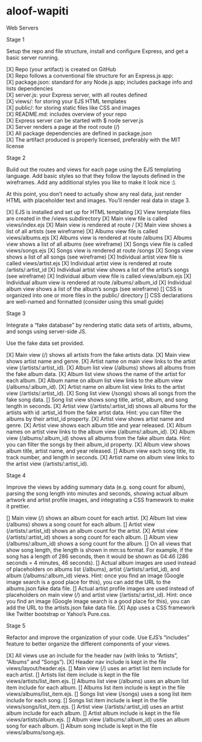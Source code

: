 # aloof-wapiti
Web Servers


Stage 1

Setup the repo and file structure, install and configure Express, and get a basic server running.

 [X] Repo (your artifact) is created on GitHub  
 [X] Repo follows a conventional file structure for an Express.js app:  
 [X]     package.json: standard for any Node.js app; includes package info and lists dependencies  
 [X]     server.js: your Express server, with all routes defined  
 [X]     views/: for storing your EJS HTML templates  
 [X]     public/: for storing static files like CSS and images  
 [X]     README.md: includes overview of your repo  
 [X] Express server can be started with $ node server.js  
 [X] Server renders a page at the root route (/)  
 [X] All package dependencies are defined in package.json  
 [X] The artifact produced is properly licensed, preferably with the MIT license  

Stage 2

Build out the routes and views for each page using the EJS templating language. Add basic styles so that they follow the layouts defined in the wireframes. Add any additional styles you like to make it look nice :).

At this point, you don’t need to actually show any real data, just render HTML with placeholder text and images. You’ll render real data in stage 3.

[X]  EJS is installed and set up for HTML templating
[X]  View template files are created in the /views subdirectory
[X]  Main view file is called views/index.ejs
[X]  Main view is rendered at route /
[X]  Main view shows a list of all artists (see wireframe)
[X]  Albums view file is called views/albums.ejs
[X]  Albums view is rendered at route /albums
[X]  Albums view shows a list of all albums (see wireframe)
[X]  Songs view file is called views/songs.ejs
[X]  Songs view is rendered at route /songs
[X]  Songs view shows a list of all songs (see wireframe)
[X]  Individual artist view file is called views/artist.ejs
[X]  Individual artist view is rendered at route /artists/:artist_id
[X]  Individual artist view shows a list of the artist’s songs (see wireframe)
[X]  Individual album view file is called views/album.ejs
[X]  Individual album view is rendered at route /albums/:album_id
[X]  Individual album view shows a list of the album’s songs (see wireframe)
[]  CSS is organized into one or more files in the public/ directory
[]  CSS declarations are well-named and formatted (consider using this small guide)

Stage 3

Integrate a “fake database” by rendering static data sets of artists, albums, and songs using server-side JS.

Use the fake data set provided.

[X]  Main view (/) shows all artists from the fake artists data.
[X]  Main view shows artist name and genre.
[X]  Artist name on main view links to the artist view (/artists/:artist_id).
[X]  Album list view (/albums) shows all albums from the fake album data.
[X]  Album list view shows the name of the artist for each album.
[X]  Album name on album list view links to the album view (/albums/:album_id).
[X]  Artist name on album list view links to the artist view (/artists/:artist_id).
[X]  Song list view (/songs) shows all songs from the fake song data.
[]  Song list view shows song title, artist, album, and song length in seconds.
[X]  Artist view (/artists/:artist_id) shows all albums for the artists with id :artist_id from the fake artist data. Hint: you can filter the albums by their artist_id property.
[X]  Artist view shows artist name and genre.
[X]  Artist view shows each album title and year released.
[X]  Album names on artist view links to the album view (/albums/:album_id).
[X]  Album view (/albums/:album_id) shows all albums from the fake album data. Hint: you can filter the songs by their album_id property.
[X]  Album view shows album title, artist name, and year released.
[]  Album view each song title, its track number, and length in seconds.
[X]  Artist name on album view links to the artist view (/artists/:artist_id).

Stage 4

Improve the views by adding summary data (e.g. song count for album), parsing the song length into minutes and seconds, showing actual album artwork and artist profile images, and integrating a CSS framework to make it prettier.

 []  Main view (/) shows an album count for each artist.
 [X] Album list view (/albums) shows a song count for each album.
 [] Artist view (/artists/:artist_id) shows an album count for the artist.
 [X] Artist view (/artists/:artist_id) shows a song count for each album.
 [] Album view (/albums/:album_id) shows a song count for the album.
 []  On all views that show song length, the length is shown in mm:ss format. For example, if the song has a length of 286 seconds, then it would be shown as 04:46 (286 seconds = 4 minutes, 46 seconds).
 []  Actual album images are used instead of placeholders on albums list (/albums), artist (/artists/:artist_id), and album (/albums/:album_id) views. Hint: once you find an image (Google image search is a good place for this), you can add the URL to the albums.json fake data file.
 []  Actual artist profile images are used instead of placeholders on main view (/) and artist view (/artists/:artist_id). Hint: once you find an image (Google image search is a good place for this), you can add the URL to the artists.json fake data file.
 [X]  App uses a CSS framework like Twitter bootstrap or Yahoo’s Pure.css.

Stage 5

Refactor and improve the organization of your code. Use EJS’s “includes” feature to better organize the different components of your views.

 [X] All views use an include for the header nav (with links to “Artists”, “Albums” and “Songs”).
 [X] Header nav include is kept in the file views/layout/header.ejs.
 [] Main view (/) uses an artist list item include for each artist.
 [] Artists list item include is kept in the file views/artists/list_item.ejs.
 [] Albums list view (/albums) uses an album list item include for each album.
 [] Albums list item include is kept in the file views/albums/list_item.ejs.
 [] Songs list view (/songs) uses a song list item include for each song.
 [] Songs list item include is kept in the file views/songs/list_item.ejs.
 [] Artist view (/artists/:artist_id) uses an artist album include for each album.
 [] Artist album include is kept in the file views/artists/album.ejs.
 [] Album view (/albums/:album_id) uses an album song for each album.
 [] Album song include is kept in the file views/albums/song.ejs. 
